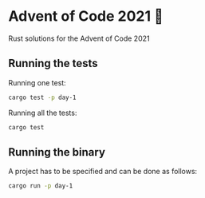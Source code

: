 # Advent of Code 2021 🎄

Rust solutions for the Advent of Code 2021

## Running the tests

Running one test:

```bash
cargo test -p day-1
```

Running all the tests:

```bash
cargo test
```

## Running the binary

A project has to be specified and can be done as follows:

```bash
cargo run -p day-1
```

